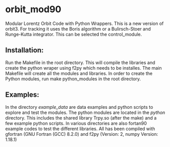 # orbit_mod90
Modular Lorentz Orbit Code with Python Wrappers. This is a new version of orbit3. For tracking it uses the Boris algorithm or a Bulirsch-Stoer and Runge-Kutta integrator. This can be selected the control_module.

## Installation:
Run the Makefile in the root directory. This will compile the libraries and create the python wraper using f2py which needs 
to be installes. The main Makefile will create all the modules and libraries. In order to create the Python modules, run
make python_modules in the root directory.

## Examples:
In the directory *example_data* are data examples and python scripts to explore and test the modules. The python modules are located in the *python* directory.
This includes the shared library Trpy.so (after the make) and a few example python scripts. In various directories are also fortan90 example codes to test the
different libraries. All has been compiled with gfortran (GNU Fortran (GCC) 8.2.0) and f2py (Version: 2, numpy Version: 1.18.1)


